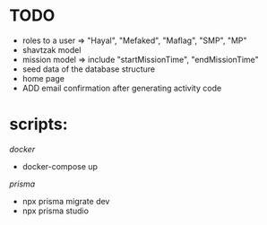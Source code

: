 # TODO

- roles to a user => "Hayal", "Mefaked", "Maflag", "SMP", "MP"
- shavtzak model
- mission model => include "startMissionTime", "endMissionTime"
- seed data of the database structure
- home page
- ADD email confirmation after generating activity code

# scripts:

_docker_

- docker-compose up

_prisma_

- npx prisma migrate dev
- npx prisma studio
